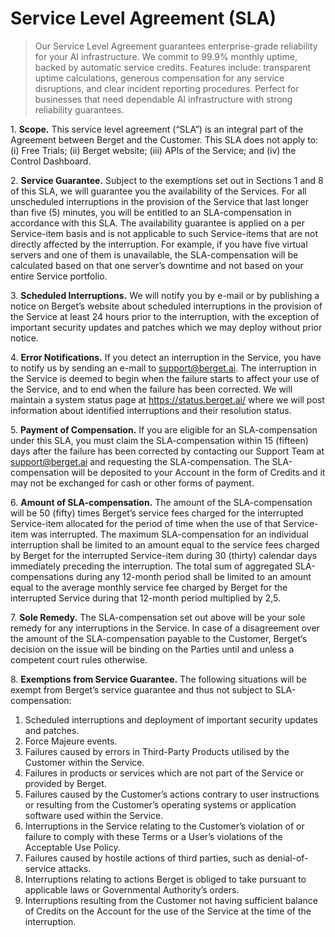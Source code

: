 # Service Level Agreement (SLA)

> Our Service Level Agreement guarantees enterprise-grade reliability for your AI infrastructure. We commit to 99.9% monthly uptime, backed by automatic service credits. Features include: transparent uptime calculations, generous compensation for any service disruptions, and clear incident reporting procedures. Perfect for businesses that need dependable AI infrastructure with strong reliability guarantees.

1\. **Scope.** This service level agreement (“SLA”) is an integral part of the Agreement between Berget and the Customer. This SLA does not apply to: (i) Free Trials; (ii) Berget website; (iii) APIs of the Service; and (iv) the Control Dashboard.

2\. **Service Guarantee.** Subject to the exemptions set out in Sections 1 and 8 of this SLA, we will guarantee you the availability of the Services. For all unscheduled interruptions in the provision of the Service that last longer than five (5) minutes, you will be entitled to an SLA-compensation in accordance with this SLA. The availability guarantee is applied on a per Service-item basis and is not applicable to such Service-items that are not directly affected by the interruption. For example, if you have five virtual servers and one of them is unavailable, the SLA-compensation will be calculated based on that one server’s downtime and not based on your entire Service portfolio.

3\. **Scheduled Interruptions.** We will notify you by e-mail or by publishing a notice on Berget’s website about scheduled interruptions in the provision of the Service at least 24 hours prior to the interruption, with the exception of important security updates and patches which we may deploy without prior notice.

4\. **Error Notifications.** If you detect an interruption in the Service, you have to notify us by sending an e-mail to support@berget.ai. The interruption in the Service is deemed to begin when the failure starts to affect your use of the Service, and to end when the failure has been corrected. We will maintain a system status page at https://status.berget.ai/ where we will post information about identified interruptions and their resolution status.

5\. **Payment of Compensation.** If you are eligible for an SLA-compensation under this SLA, you must claim the SLA-compensation within 15 (fifteen) days after the failure has been corrected by contacting our Support Team at support@berget.ai and requesting the SLA-compensation. The SLA-compensation will be deposited to your Account in the form of Credits and it may not be exchanged for cash or other forms of payment.

6\. **Amount of SLA-compensation.** The amount of the SLA-compensation will be 50 (fifty) times Berget’s service fees charged for the interrupted Service-item allocated for the period of time when the use of that Service-item was interrupted. The maximum SLA-compensation for an individual interruption shall be limited to an amount equal to the service fees charged by Berget for the interrupted Service-item during 30 (thirty) calendar days immediately preceding the interruption. The total sum of aggregated SLA-compensations during any 12-month period shall be limited to an amount equal to the average monthly service fee charged by Berget for the interrupted Service during that 12-month period multiplied by 2,5.

7\. **Sole Remedy.** The SLA-compensation set out above will be your sole remedy for any interruptions in the Service. In case of a disagreement over the amount of the SLA-compensation payable to the Customer, Berget’s decision on the issue will be binding on the Parties until and unless a competent court rules otherwise.

8\. **Exemptions from Service Guarantee.** The following situations will be exempt from Berget’s service guarantee and thus not subject to SLA-compensation:

1. Scheduled interruptions and deployment of important security updates and patches.
2. Force Majeure events.
3. Failures caused by errors in Third-Party Products utilised by the Customer within the Service.
4. Failures in products or services which are not part of the Service or provided by Berget.
5. Failures caused by the Customer’s actions contrary to user instructions or resulting from the Customer’s operating systems or application software used within the Service.
6. Interruptions in the Service relating to the Customer’s violation of or failure to comply with these Terms or a User’s violations of the Acceptable Use Policy.
7. Failures caused by hostile actions of third parties, such as denial-of-service attacks.
8. Interruptions relating to actions Berget is obliged to take pursuant to applicable laws or Governmental Authority’s orders.
9. Interruptions resulting from the Customer not having sufficient balance of Credits on the Account for the use of the Service at the time of the interruption.
